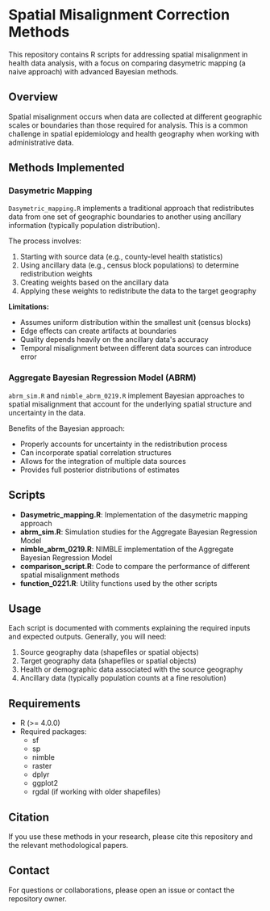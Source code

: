 # Spatial Misalignment Correction Methods

This repository contains R scripts for addressing spatial misalignment in health data analysis, with a focus on comparing dasymetric mapping (a naive approach) with advanced Bayesian methods.

## Overview

Spatial misalignment occurs when data are collected at different geographic scales or boundaries than those required for analysis. This is a common challenge in spatial epidemiology and health geography when working with administrative data.

## Methods Implemented

### Dasymetric Mapping

`Dasymetric_mapping.R` implements a traditional approach that redistributes data from one set of geographic boundaries to another using ancillary information (typically population distribution).

The process involves:
1. Starting with source data (e.g., county-level health statistics)
2. Using ancillary data (e.g., census block populations) to determine redistribution weights
3. Creating weights based on the ancillary data
4. Applying these weights to redistribute the data to the target geography

**Limitations:**
- Assumes uniform distribution within the smallest unit (census blocks)
- Edge effects can create artifacts at boundaries
- Quality depends heavily on the ancillary data's accuracy
- Temporal misalignment between different data sources can introduce error

### Aggregate Bayesian Regression Model (ABRM)

`abrm_sim.R` and `nimble_abrm_0219.R` implement Bayesian approaches to spatial misalignment that account for the underlying spatial structure and uncertainty in the data.

Benefits of the Bayesian approach:
- Properly accounts for uncertainty in the redistribution process
- Can incorporate spatial correlation structures
- Allows for the integration of multiple data sources
- Provides full posterior distributions of estimates

## Scripts

- **Dasymetric_mapping.R**: Implementation of the dasymetric mapping approach
- **abrm_sim.R**: Simulation studies for the Aggregate Bayesian Regression Model
- **nimble_abrm_0219.R**: NIMBLE implementation of the Aggregate Bayesian Regression Model
- **comparison_script.R**: Code to compare the performance of different spatial misalignment methods
- **function_0221.R**: Utility functions used by the other scripts

## Usage

Each script is documented with comments explaining the required inputs and expected outputs. Generally, you will need:

1. Source geography data (shapefiles or spatial objects)
2. Target geography data (shapefiles or spatial objects)
3. Health or demographic data associated with the source geography
4. Ancillary data (typically population counts at a fine resolution)

## Requirements

- R (>= 4.0.0)
- Required packages:
  - sf
  - sp
  - nimble
  - raster
  - dplyr
  - ggplot2
  - rgdal (if working with older shapefiles)

## Citation

If you use these methods in your research, please cite this repository and the relevant methodological papers.

## Contact

For questions or collaborations, please open an issue or contact the repository owner.